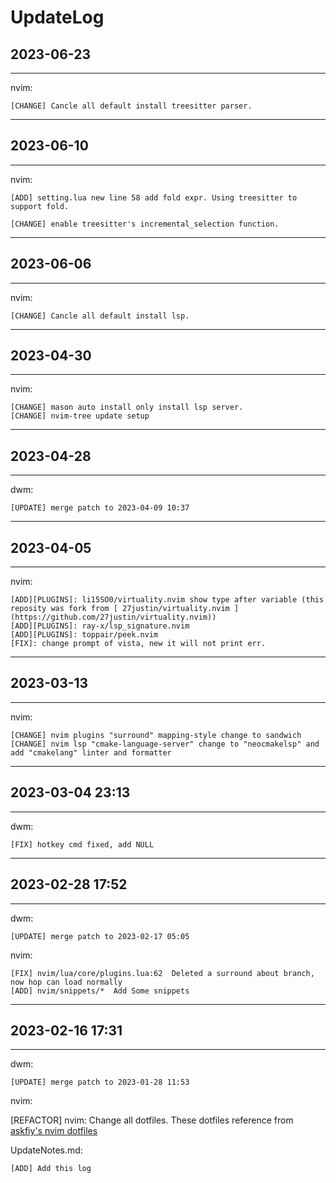 # UpdateLog

## 2023-06-23

---

nvim:

    [CHANGE] Cancle all default install treesitter parser.

---

## 2023-06-10

---

nvim:

	[ADD] setting.lua new line 58 add fold expr. Using treesitter to support fold.

	[CHANGE] enable treesitter's incremental_selection function.


---


## 2023-06-06

---

nvim:

    [CHANGE] Cancle all default install lsp.

---

## 2023-04-30

---

nvim:

    [CHANGE] mason auto install only install lsp server.
    [CHANGE] nvim-tree update setup

---

## 2023-04-28

---

dwm:

	[UPDATE] merge patch to 2023-04-09 10:37

---

## 2023-04-05

---

nvim:

	[ADD][PLUGINS]: li15SO0/virtuality.nvim show type after variable (this reposity was fork from [ 27justin/virtuality.nvim ](https://github.com/27justin/virtuality.nvim))
	[ADD][PLUGINS]: ray-x/lsp_signature.nvim
	[ADD][PLUGINS]: toppair/peek.nvim
	[FIX]: change prompt of vista, new it will not print err.


---

## 2023-03-13

---

nvim:

	[CHANGE] nvim plugins "surround" mapping-style change to sandwich
	[CHANGE] nvim lsp "cmake-language-server" change to "neocmakelsp" and add "cmakelang" linter and formatter

---

## 2023-03-04 23:13

---
dwm:

	[FIX] hotkey cmd fixed, add NULL

---

## 2023-02-28 17:52

---

dwm:

	[UPDATE] merge patch to 2023-02-17 05:05

nvim:

	[FIX] nvim/lua/core/plugins.lua:62  Deleted a surround about branch, now hop can load normally
	[ADD] nvim/snippets/*  Add Some snippets

---

## 2023-02-16 17:31

---

dwm:

	[UPDATE] merge patch to 2023-01-28 11:53

nvim:

[REFACTOR] nvim: Change all dotfiles. These dotfiles reference from [askfiy's nvim dotfiles](https://github.com/askfiy/nvim/tree/6918a00712085a8134151f92cca4ea656d059e2e)

UpdateNotes.md:

	[ADD] Add this log
